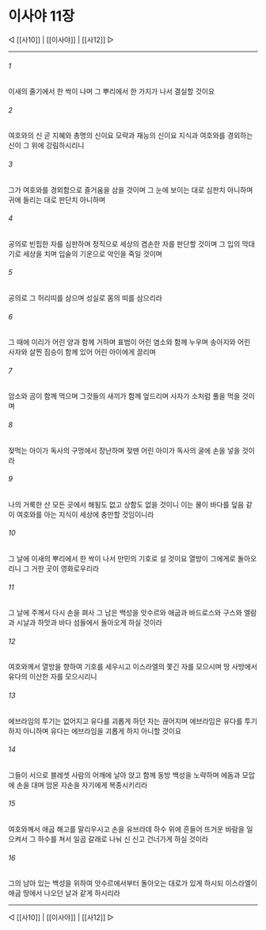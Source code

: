﻿# 이사야 11장

◁ [[사10]] | [[이사야]] | [[사12]] ▷
***

###### 1
이새의 줄기에서 한 싹이 나며 그 뿌리에서 한 가지가 나서 결실할 것이요

###### 2
여호와의 신 곧 지혜와 총명의 신이요 모략과 재능의 신이요 지식과 여호와를 경외하는 신이 그 위에 강림하시리니

###### 3
그가 여호와를 경외함으로 즐거움을 삼을 것이며 그 눈에 보이는 대로 심판치 아니하며 귀에 들리는 대로 판단치 아니하며

###### 4
공의로 빈핍한 자를 심판하며 정직으로 세상의 겸손한 자를 판단할 것이며 그 입의 막대기로 세상을 치며 입술의 기운으로 악인을 죽일 것이며

###### 5
공의로 그 허리띠를 삼으며 성실로 몸의 띠를 삼으리라

###### 6
그 때에 이리가 어린 양과 함께 거하며 표범이 어린 염소와 함께 누우며 송아지와 어린 사자와 살찐 짐승이 함께 있어 어린 아이에게 끌리며

###### 7
암소와 곰이 함께 먹으며 그것들의 새끼가 함께 엎드리며 사자가 소처럼 풀을 먹을 것이며

###### 8
젖먹는 아이가 독사의 구멍에서 장난하며 젖뗀 어린 아이가 독사의 굴에 손을 넣을 것이라

###### 9
나의 거룩한 산 모든 곳에서 해됨도 없고 상함도 없을 것이니 이는 물이 바다를 덮음 같이 여호와를 아는 지식이 세상에 충만할 것임이니라

###### 10
그 날에 이새의 뿌리에서 한 싹이 나서 만민의 기호로 설 것이요 열방이 그에게로 돌아오리니 그 거한 곳이 영화로우리라

###### 11
그 날에 주께서 다시 손을 펴사 그 남은 백성을 앗수르와 애굽과 바드로스와 구스와 엘람과 시날과 하맛과 바다 섬들에서 돌아오게 하실 것이라

###### 12
여호와께서 열방을 향하여 기호를 세우시고 이스라엘의 쫓긴 자를 모으시며 땅 사방에서 유다의 이산한 자를 모으시리니

###### 13
에브라임의 투기는 없어지고 유다를 괴롭게 하던 자는 끊어지며 에브라임은 유다를 투기하지 아니하며 유다는 에브라임을 괴롭게 하지 아니할 것이요

###### 14
그들이 서으로 블레셋 사람의 어깨에 날아 앉고 함께 동방 백성을 노략하며 에돔과 모압에 손을 대며 암몬 자손을 자기에게 복종시키리라

###### 15
여호와께서 애굽 해고를 말리우시고 손을 유브라데 하수 위에 흔들어 뜨거운 바람을 일으켜서 그 하수를 쳐서 일곱 갈래로 나눠 신 신고 건너가게 하실 것이라

###### 16
그의 남아 있는 백성을 위하여 앗수르에서부터 돌아오는 대로가 있게 하시되 이스라엘이 애굽 땅에서 나오던 날과 같게 하시리라

***
◁ [[사10]] | [[이사야]] | [[사12]] ▷